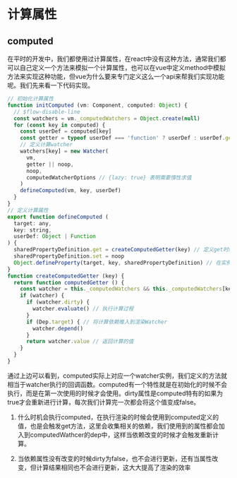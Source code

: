 # 计算属性

## computed

在平时的开发中，我们都使用过计算属性，在react中没有这种方法，通常我们都可以自己定义一个方法来模拟一个计算属性，也可以在vue中定义method中模拟方法来实现这种功能，但vue为什么要来专门定义这么一个api来帮我们实现功能呢。我们先来看一下代码实现。

```js
// 初始化计算属性
function initComputed (vm: Component, computed: Object) {
  // $flow-disable-line
  const watchers = vm._computedWatchers = Object.create(null)
  for (const key in computed) {
    const userDef = computed[key]
    const getter = typeof userDef === 'function' ? userDef : userDef.get
    // 定义计算watcher
    watchers[key] = new Watcher(
      vm,
      getter || noop,
      noop,
      computedWatcherOptions // {lazy: true} 表明需要惰性求值
    )
    defineComputed(vm, key, userDef)
  }
}
// 定义计算属性
export function defineComputed (
  target: any,
  key: string,
  userDef: Object | Function
) {
  sharedPropertyDefinition.get = createComputedGetter(key) // 定义get时触发函数
  sharedPropertyDefinition.set = noop
  Object.defineProperty(target, key, sharedPropertyDefinition) // 在实例上定义属性对象
}
function createComputedGetter (key) {
  return function computedGetter () {
    const watcher = this._computedWatchers && this._computedWatchers[key]
    if (watcher) {
      if (watcher.dirty) {
        watcher.evaluate() // 执行计算过程
      }
      if (Dep.target) { // 将计算依赖推入到渲染Watcher
        watcher.depend()
      }
      return watcher.value // 返回计算的值
    }
  }
}
```

通过上边可以看到，computed实际上对应一个watcher实例，我们定义的方法就相当于watcher执行的回调函数。computed有一个特性就是在初始化的时候不会执行，而是在第一次使用的时候才会使用。dirty属性是computed特有的如果为true才会重新进行计算，每次我们计算完一次都会将这个值变成false。

1. 什么时机会执行computed，在执行渲染的时候会使用到computed定义的值，也是会触发get方法，这里会收集相关的依赖，我们使用到的属性都会加入到computedWathcer的dep中，这样当依赖改变的时候才会触发重新计算。

2. 当依赖属性没有改变的时候dirty为false，也不会进行更新，还有当属性改变，但计算结果相同也不会进行更新，这大大提高了渲染的效率


